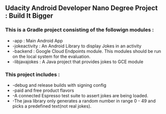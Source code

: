 ## Udacity Android Developer Nano Degree Project : Build It Bigger

### This is a Gradle project consisting of the followign modules :

* -app : Main Android App
* -jokeactivity : An Android Library to display Jokes in an activity
* -backend : Google Cloud Endpoints module. This modules should be run on the local system for the evaluation.
* -libjavajokes : A Java project that provides jokes to GCE module


### This project includes :

 * -debug and release builds with signing config
 * -paid and free product flavors
 * -A connected Espresso test suite to assert jokes are being loaded.
 * -The java library only generates a random number in range 0 - 49 and picks a predefined text(not real jokes).

